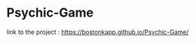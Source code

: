 # Psychic-Game

<!-- My Psychic Game -->

<!-- Guessing Game -->

<!-- User has to guess what letter the computer is thinking of -->

<!-- Wins = Number of times user guessed the letter correct -->

<!-- Letters the user guessed so far appears  -->

<!-- After 13 tries the user loses -->

<!-- Number of times the user lost -->

link to the project :  https://bostonkapp.github.io/Psychic-Game/
